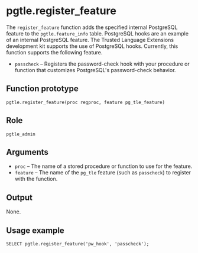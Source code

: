 # pgtle\.register\_feature<a name="pgtle.register_feature"></a>

The `register_feature` function adds the specified internal PostgreSQL feature to the `pgtle.feature_info` table\. PostgreSQL hooks are an example of an internal PostgreSQL feature\. The Trusted Language Extensions development kit supports the use of PostgreSQL hooks\. Currently, this function supports the following feature\.
+ `passcheck` – Registers the password\-check hook with your procedure or function that customizes PostgreSQL's password\-check behavior\.

## Function prototype<a name="pgtle.register_feature-prototype"></a>

```
pgtle.register_feature(proc regproc, feature pg_tle_feature)
```

## Role<a name="pgtle.register_feature-role"></a>

`pgtle_admin` 

## Arguments<a name="pgtle.register_feature-arguments"></a>
+ `proc` – The name of a stored procedure or function to use for the feature\.
+ `feature` – The name of the `pg_tle` feature \(such as `passcheck`\) to register with the function\.

## Output<a name="pgtle.register_feature-output"></a>

None\.

## Usage example<a name="pgtle.register_feature-example"></a>

```
SELECT pgtle.register_feature('pw_hook', 'passcheck');
```